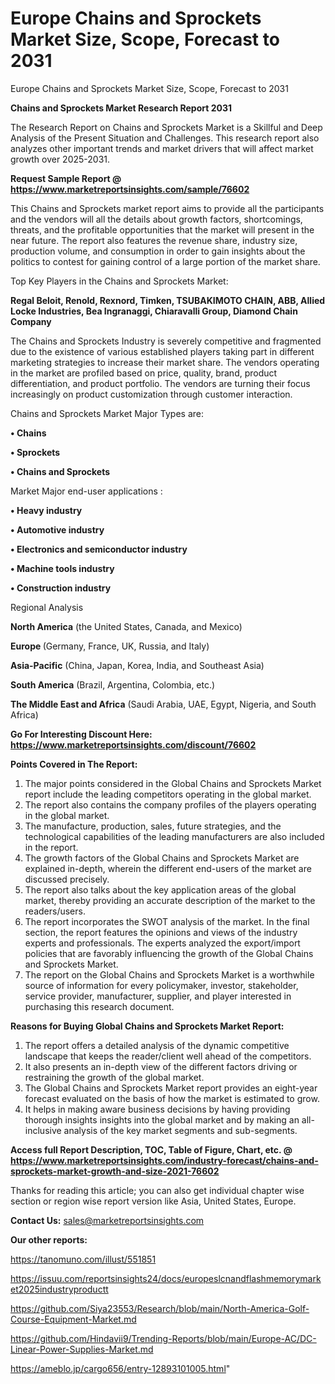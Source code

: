 # Europe Chains and Sprockets Market Size, Scope, Forecast to 2031
 Europe Chains and Sprockets Market Size, Scope, Forecast to 2031

<strong>Chains and Sprockets Market Research Report 2031</strong>

The Research Report on Chains and Sprockets Market is a Skillful and Deep Analysis of the Present Situation and Challenges. This research report also analyzes other important trends and market drivers that will affect market growth over 2025-2031.

<strong>Request Sample Report @ <a href=https://www.marketreportsinsights.com/sample/76602>https://www.marketreportsinsights.com/sample/76602</a></strong>

This Chains and Sprockets market report aims to provide all the participants and the vendors will all the details about growth factors, shortcomings, threats, and the profitable opportunities that the market will present in the near future. The report also features the revenue share, industry size, production volume, and consumption in order to gain insights about the politics to contest for gaining control of a large portion of the market share.

Top Key Players in the Chains and Sprockets Market:

<strong>Regal Beloit, Renold, Rexnord, Timken, TSUBAKIMOTO CHAIN, ABB, Allied Locke Industries, Bea Ingranaggi, Chiaravalli Group, Diamond Chain Company</strong>

The Chains and Sprockets Industry is severely competitive and fragmented due to the existence of various established players taking part in different marketing strategies to increase their market share. The vendors operating in the market are profiled based on price, quality, brand, product differentiation, and product portfolio. The vendors are turning their focus increasingly on product customization through customer interaction.

Chains and Sprockets Market Major Types are:

<strong>• Chains

• Sprockets

• Chains and Sprockets</strong>

Market Major end-user applications :

<strong>• Heavy industry

• Automotive industry

• Electronics and semiconductor industry

• Machine tools industry

• Construction industry</strong>

Regional Analysis

</u><strong><b>North America</b></strong> (the United States, Canada, and Mexico)

<strong><b>Europe </b></strong>(Germany, France, UK, Russia, and Italy)

<strong><b>Asia-Pacific</b></strong> (China, Japan, Korea, India, and Southeast Asia)

<strong><b>South America</b></strong> (Brazil, Argentina, Colombia, etc.)

<strong><b>The Middle East and Africa</b></strong> (Saudi Arabia, UAE, Egypt, Nigeria, and South Africa)

<strong>Go For Interesting Discount Here: <a href=https://www.marketreportsinsights.com/discount/76602>https://www.marketreportsinsights.com/discount/76602</a></strong>

<strong>Points Covered in The Report:</strong>
<ol>
  <li>The major points considered in the Global Chains and Sprockets Market report include the leading competitors operating in the global market.</li>
  <li>The report also contains the company profiles of the players operating in the global market.</li>
  <li>The manufacture, production, sales, future strategies, and the technological capabilities of the leading manufacturers are also included in the report.</li>
  <li>The growth factors of the Global Chains and Sprockets Market are explained in-depth, wherein the different end-users of the market are discussed precisely.</li>
  <li>The report also talks about the key application areas of the global market, thereby providing an accurate description of the market to the readers/users.</li>
  <li>The report incorporates the SWOT analysis of the market. In the final section, the report features the opinions and views of the industry experts and professionals. The experts analyzed the export/import policies that are favorably influencing the growth of the Global Chains and Sprockets Market.</li>
  <li>The report on the Global Chains and Sprockets Market is a worthwhile source of information for every policymaker, investor, stakeholder, service provider, manufacturer, supplier, and player interested in purchasing this research document.</li>
</ol>
<strong>Reasons for Buying Global Chains and Sprockets Market Report:</strong>

<ol>
  <li>The report offers a detailed analysis of the dynamic competitive landscape that keeps the reader/client well ahead of the competitors.</li>
  <li>It also presents an in-depth view of the different factors driving or restraining the growth of the global market.</li>
  <li>The Global Chains and Sprockets Market report provides an eight-year forecast evaluated on the basis of how the market is estimated to grow.</li>
  <li>It helps in making aware business decisions by having providing thorough insights insights into the global market and by making an all-inclusive analysis of the key market segments and sub-segments.</li>
</ol>
<strong>Access full Report Description, TOC, Table of Figure, Chart, etc. @ <a href=https://www.marketreportsinsights.com/industry-forecast/chains-and-sprockets-market-growth-and-size-2021-76602>https://www.marketreportsinsights.com/industry-forecast/chains-and-sprockets-market-growth-and-size-2021-76602</a></strong>


Thanks for reading this article; you can also get individual chapter wise section or region wise report version like Asia, United States, Europe.

<strong>Contact Us:</strong>
sales@marketreportsinsights.com

<strong>Our other reports:</strong>

<a href=https://tanomuno.com/illust/551851>https://tanomuno.com/illust/551851</a>

<a href=https://issuu.com/reportsinsights24/docs/europeslcnandflashmemorymarket2025industryproductt>https://issuu.com/reportsinsights24/docs/europeslcnandflashmemorymarket2025industryproductt</a>

<a href=https://github.com/Siya23553/Research/blob/main/North-America-Golf-Course-Equipment-Market.md>https://github.com/Siya23553/Research/blob/main/North-America-Golf-Course-Equipment-Market.md</a>

<a href=https://github.com/Hindavii9/Trending-Reports/blob/main/Europe-AC/DC-Linear-Power-Supplies-Market.md>https://github.com/Hindavii9/Trending-Reports/blob/main/Europe-AC/DC-Linear-Power-Supplies-Market.md</a>

<a href=https://ameblo.jp/cargo656/entry-12893101005.html>https://ameblo.jp/cargo656/entry-12893101005.html</a>"
